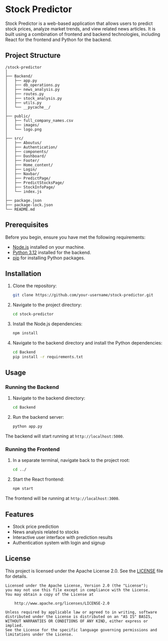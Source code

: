 
# Stock Predictor

Stock Predictor is a web-based application that allows users to predict stock prices, analyze market trends, and view related news articles. It is built using a combination of frontend and backend technologies, including React for the frontend and Python for the backend.

## Project Structure

```
/stock-predictor
│
├── Backend/
│   ├── app.py
│   ├── db_operations.py
│   ├── news_analysis.py
│   ├── routes.py
│   ├── stock_analysis.py
│   ├── utils.py
│   └── __pycache__/
│
├── public/
│   ├── full_company_names.csv
│   ├── images/
│   └── logo.png
│
├── src/
│   ├── Aboutus/
│   ├── Authentication/
│   ├── components/
│   ├── Dashboard/
│   ├── Footer/
│   ├── Home_content/
│   ├── Login/
│   ├── Navbar/
│   ├── PredictPage/
│   ├── PredictStocksPage/
│   ├── StockInfoPage/
│   └── index.js
│
├── package.json
├── package-lock.json
└── README.md
```

## Prerequisites

Before you begin, ensure you have met the following requirements:

- [Node.js](https://nodejs.org/) installed on your machine.
- [Python 3.12](https://www.python.org/downloads/) installed for the backend.
- [pip](https://pip.pypa.io/en/stable/) for installing Python packages.

## Installation

1. Clone the repository:

   ```bash
   git clone https://github.com/your-username/stock-predictor.git
   ```

2. Navigate to the project directory:

   ```bash
   cd stock-predictor
   ```

3. Install the Node.js dependencies:

   ```bash
   npm install
   ```

4. Navigate to the backend directory and install the Python dependencies:

   ```bash
   cd Backend
   pip install -r requirements.txt
   ```

## Usage

### Running the Backend

1. Navigate to the backend directory:

   ```bash
   cd Backend
   ```

2. Run the backend server:

   ```bash
   python app.py
   ```

The backend will start running at `http://localhost:5000`.

### Running the Frontend

1. In a separate terminal, navigate back to the project root:

   ```bash
   cd ../
   ```

2. Start the React frontend:

   ```bash
   npm start
   ```

The frontend will be running at `http://localhost:3000`.

## Features

- Stock price prediction
- News analysis related to stocks
- Interactive user interface with prediction results
- Authentication system with login and signup

## License

This project is licensed under the Apache License 2.0. See the [LICENSE](https://www.apache.org/licenses/LICENSE-2.0) file for details.

```
Licensed under the Apache License, Version 2.0 (the "License");
you may not use this file except in compliance with the License.
You may obtain a copy of the License at

    http://www.apache.org/licenses/LICENSE-2.0

Unless required by applicable law or agreed to in writing, software
distributed under the License is distributed on an "AS IS" BASIS,
WITHOUT WARRANTIES OR CONDITIONS OF ANY KIND, either express or implied.
See the License for the specific language governing permissions and
limitations under the License.
```
